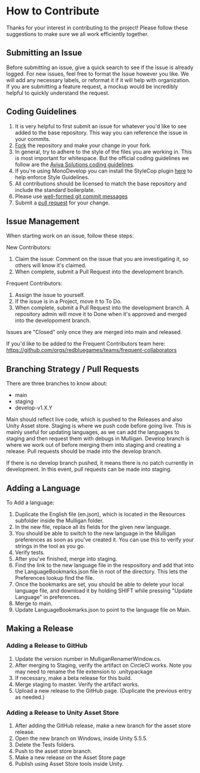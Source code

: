# How to Contribute #

Thanks for your interest in contributing to the project! Please follow these suggestions to make sure we all work efficiently together.

## Submitting an Issue ##
Before submitting an issue, give a quick search to see if the issue is already logged. For new issues, feel free to format the Issue however you like. We will add any necessary labels, or reformat it if it will help with organization. If you are submitting a feature request, a mockup would be incredibly helpful to quickly understand the request.

## Coding Guidelines ##

1. It is very helpful to first submit an issue for whatever you'd like to see added to the base repository. 
This way you can reference the issue in your commits.
1. [Fork](https://help.github.com/articles/fork-a-repo/) the repository and make your change in your fork.
1. In general, try to adhere to the style of the files you are working in. This is most important for whitespace. But the official coding guidelines we follow are the [Aviva Solutions coding guidelines](https://csharpcodingguidelines.com/). 
1. If you're using MonoDevelop you can install the StyleCop plugin [here](http://addins.monodevelop.com/Project/Index/54) to help enforce Style Guidelines.
1. All contributions should be licensed to match the base repository and include the standard boilerplate.
1. Please use [well-formed git commit messages](http://tbaggery.com/2008/04/19/a-note-about-git-commit-messages.html)
1. Submit a [pull request](https://help.github.com/articles/creating-a-pull-request) for your change.

## Issue Management ##
When starting work on an issue, follow these steps:

New Contributors:
1. Claim the issue: Comment on the issue that you are investigating it, so others will know it's claimed.
2. When complete, submit a Pull Request into the development branch.

Frequent Contributors:
1. Assign the issue to yourself.
2. If the issue is in a Project, move it to To Do.
3. When complete, submit a Pull Request into the development branch. A repository admin will move it to Done when it's approved and merged into the developoment branch.

Issues are "Closed" only once they are merged into main and released.

If you'd like to be added to the Frequent Contributors team here: https://github.com/orgs/redbluegames/teams/frequent-collaborators

## Branching Strategy / Pull Requests ##

There are three branches to know about:
* main
* staging
* develop-v1.X.Y

Main should reflect live code, which is pushed to the Releases and also Unity Asset store.
Staging is where we push code before going live. This is mainly useful for updating languages, as we can add the languages to staging and then request them with debugs in Mulligan.
Develop branch is where we work out of before merging them into staging and creating a release. Pull requests should be made into the develop branch.

If there is no develop branch pushed, it means there is no patch currently in development. In this event, pull requests can be made into staging.

## Adding a Language ##

To Add a language:
1. Duplicate the English file (en.json), which is located in the Resources subfolder inside the Mulligan folder.
1. In the new file, replace all its fields for the given new language.
1. You should be able to switch to the new language in the Mulligan preferences as soon as you've created it. You can use this to verify your strings in the tool as you go.
1. Verify tests.
1. After you've finished, merge into staging.
1. Find the link to the new language file in the respository and add that into the LanguageBookmarks.json file in root of the directory. This lets the Preferences lookup find the file.
1. Once the bookmarks are set, you should be able to delete your local language file, and download it by holding SHIFT while pressing "Update Language" in preferences.
1. Merge to main.
1. Update LanguageBookmarks.json to point to the language file on Main.

## Making a Release ##

### Adding a Release to GitHub ###
1. Update the version number in MulliganRenamerWindow.cs.
1. After merging to Staging, verify the artifact on CircleCI works. Note you may need to rename the file extension to .unitypackage
1. If necessary, make a beta release for this build.
1. Merge staging to master. Verify the artifact works.
1. Upload a new release to the GitHub page. (Duplicate the previous entry as needed.)

### Adding a Release to Unity Asset Store ###
1. After adding the GitHub release, make a new branch for the asset store release.
1. Open the new branch on Windows, inside Unity 5.5.5.
1. Delete the Tests folders.
1. Push to the asset store branch.
1. Make a new release on the Asset Store page
1. Publish using Asset Store tools inside Unity.

